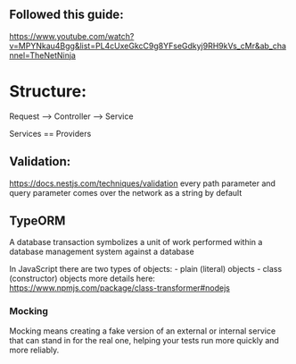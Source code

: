 ## Followed this guide: 
  https://www.youtube.com/watch?v=MPYNkau4Bgg&list=PL4cUxeGkcC9g8YFseGdkyj9RH9kVs_cMr&ab_channel=TheNetNinja

# Structure: 
  Request --> Controller --> Service

Services == Providers

## Validation:
  https://docs.nestjs.com/techniques/validation
  every path parameter and query parameter comes over the network as a string by default

## TypeORM
  A database transaction symbolizes a unit of work performed within a database management system against a database

  In JavaScript there are two types of objects:
    - plain (literal) objects
    - class (constructor) objects
    more details here:
    https://www.npmjs.com/package/class-transformer#nodejs
  


### Mocking
  Mocking means creating a fake version of an external or internal service that can stand in for the real one, helping your tests run more quickly and more reliably.